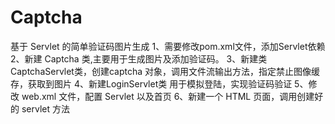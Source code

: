 # Captcha
基于 Servlet 的简单验证码图片生成
1、需要修改pom.xml文件，添加Servlet依赖
2、新建 Captcha 类,主要用于生成图片及添加验证码。
3、新建类 CaptchaServlet类，创建captcha 对象，调用文件流输出方法，指定禁止图像缓存，获取到图片
4、新建LoginServlet类 用于模拟登陆，实现验证码验证
5、修改 web.xml 文件，配置 Servlet 以及首页
6、新建一个 HTML 页面，调用创建好的 servlet 方法
